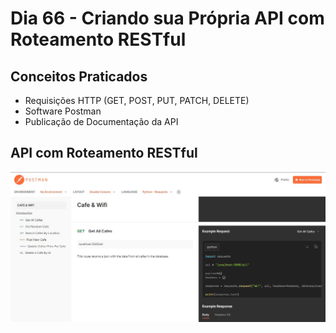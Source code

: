 # Dia 66 - Criando sua Própria API com Roteamento RESTful

## Conceitos Praticados

* Requisições HTTP (GET, POST, PUT, PATCH, DELETE)
* Software Postman
* Publicação de Documentação da API

## API com Roteamento RESTful

<img width="1054" alt="day66" src="https://github.com/EmersonPenelli/100-days-of-code-with-python/blob/main/gifs/Cafe%20%26%20Wifi.JPG">
